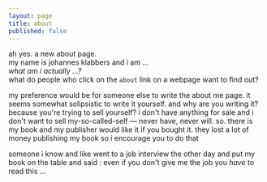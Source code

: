 ```yaml
---
layout: page
title: about
published: false
---
```


ah yes. a new about page.  
my name is johannes klabbers and i am ...  
*what am i actually ...?*  
what do people who click on the `about` link on a webpage want to find out?

my preference would be for someone else to write the about me page. it seems somewhat solipsistic to write it yourself. and why are you writing it? because you're trying to sell yourself? i don't have anything for sale and i don't want to sell my-so-called-self — never have, never will. so. there is my book and my publisher would like it if you bought it. they lost a lot of money publishing my book so i encourage you to do that

someone i know and like went to a job interview the other day and put my book on the table and said : even if you don't give me the job you _have_ to read this ... 

